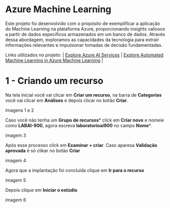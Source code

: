 # Azure Machine Learning

Este projeto foi desenvolvido com o propósito de exemplificar a aplicação do Machine Learning na plataforma Azure, proporcionando insights valiosos a partir de dados específicos armazenados em um banco de dados. Através dessa abordagem, exploramos as capacidades da tecnologia para extrair informações relevantes e impulsionar tomadas de decisão fundamentadas.

Links utilizados no projeto:
| [Explore Azure AI Services](https://microsoftlearning.github.io/mslearn-ai-fundamentals/Instructions/Labs/02-content-safety.html) | [Explore Automated Machine Learning in Azure Machine Learning](https://microsoftlearning.github.io/mslearn-ai-fundamentals/Instructions/Labs/01-machine-learning.html) |

# 1 - Criando um recurso 
Na tela inicial você vai clicar em **Criar um recurso**, na barra de **Categorias** você vai clicar em **Análises** e depois clicar no botão **Criar**.

imagens 1 e 2

Caso você não tenha um **Grupo de recursos*** click em **Criar novo** e nomeie como **LABAI-900**, agora escreva **laboratorioai900** no campo **Nome***.

imagem 3

Após esse processo click em **Examinar + criar**. Caso aparesa **Validação aprovada** é só clikar no botão **Criar**

imagem 4

Agora que a implantação foi concluída clique em **Ir para o recurso**

imagem 5

Depois clique em **Iniciar o estúdio**

imagem 6


